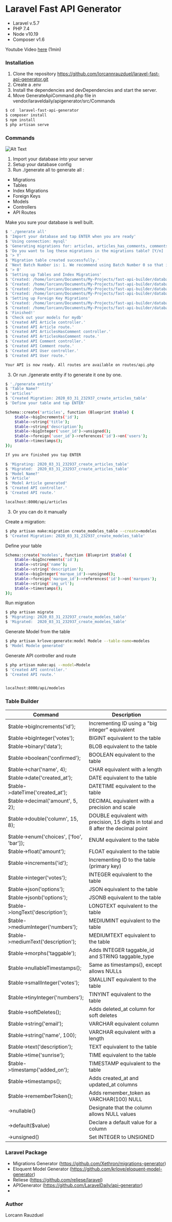 # Laravel Fast API Generator

  - Laravel v.5.7
  - PHP 7.4
  - Node v10.19
  - Composer v1.6
 
Youtube Video [here](https://www.youtube.com/watch?v=IlpcQ_q-TDk) (1min)

### Installation

1) Clone the repository https://github.com/lorcannrauzduel/laravel-fast-api-generator.git
2) Create a .env
3) Install the dependencies and devDependencies and start the server.
4) Move GenerateApiCommand.php file in vendor/laraveldaily/apigenerator/src/Commands

```sh
$ cd  laravel-fast-api-generator
$ composer install
$ npm install
$ php artisan serve
```

### Commands


![Alt Text](https://media.giphy.com/media/ekGroaLbzgE3QroJOX/giphy.gif)

1) Import your database into your server
2) Setup your database config
3) Run ./generate all to generate all :
- Migrations
- Tables
- Index Migrations
- Foreign Keys
- Models
- Controllers
- API Routes

Make you sure your database is well built.
```sh
$ './generate all'
$ 'Import your database and tap ENTER when you are ready'
$ 'Using connection: mysql'
$ 'Generating migrations for: articles, articles_has_comments, comments, users'
$ 'Do you want to log these migrations in the migrations table? [Y/n] :'
$ '> Y'
$ 'Migration table created successfully.'
£ 'Next Batch Number is: 1. We recommend using Batch Number 0 so that it becomes the "first" migration [Default: 0] :'
$ '> 0'
$ 'Setting up Tables and Index Migrations'
$ 'Created: /home/lorcann/Documents/My-Projects/fast-api-builder/database/migrations/2020_04_03_195738_create_articles_table.php'
$ 'Created: /home/lorcann/Documents/My-Projects/fast-api-builder/database/migrations/2020_04_03_195738_create_articles_has_comments_table.php'
$ 'Created: /home/lorcann/Documents/My-Projects/fast-api-builder/database/migrations/2020_04_03_195738_create_comments_table.php'
$ 'Created: /home/lorcann/Documents/My-Projects/fast-api-builder/database/migrations/2020_04_03_195738_create_users_table.php'
$ 'Setting up Foreign Key Migrations'
$ 'Created: /home/lorcann/Documents/My-Projects/fast-api-builder/database/migrations/2020_04_03_195739_add_foreign_keys_to_articles_table.php'
$ 'Created: /home/lorcann/Documents/My-Projects/fast-api-builder/database/migrations/2020_04_03_195739_add_foreign_keys_to_articles_has_comments_table.php'
$ 'Finished!'
$ 'Check out your models for mydb' 
$ 'Created API Article controller.'
$ 'Created API Article route.'
$ 'Created API ArticlesHasComment controller.'
$ 'Created API ArticlesHasComment route.'
$ 'Created API Comment controller.'
$ 'Created API Comment route.'
$ 'Created API User controller.'
$ 'Created API User route.'

Your API is now ready. All routes are available on routes/api.php
```

3) Or run ./generate entity if to generate it one by one.

```sh
$ './generate entity'
$ 'Table Name?'
$ 'articles'
$ 'Created Migration: 2020_03_31_232937_create_articles_table'
$ 'Define your table and tap ENTER'

Schema::create('articles', function (Blueprint $table) {
    $table->bigIncrements('id');
    $table->string('title');
    $table->string('description');
    $table->bigInteger('user_id')->unsigned();
    $table->foreign('user_id')->references('id')->on('users');
    $table->timestamps();
});

If you are finished you tap ENTER

$ 'Migrating: 2020_03_31_232937_create_articles_table'
$ 'Migrated:  2020_03_31_232937_create_articles_table'
$ 'Model Name?'
$ 'Article'
$ 'Model Article generated'
$ 'Created API controller.'
$ 'Created API route.'

localhost:8000/api/articles
```

3) Or you can do it manually


Create a migration:
```sh
$ php artisan make:migration create_modeles_table --create=modeles
$ 'Created Migration: 2020_03_31_232937_create_modeles_table'
```

Define your table
```sh
Schema::create('modeles', function (Blueprint $table) {
    $table->bigIncrements('id');
    $table->string('name');
    $table->string('description');
    $table->bigInteger('marque_id')->unsigned();
    $table->foreign('marque_id')->references('id')->on('marques');
    $table->string('img_url');
    $table->timestamps();
});
```

Run migration
```sh
$ php artisan migrate
$ 'Migrating: 2020_03_31_232937_create_modeles_table'
$ 'Migrated:  2020_03_31_232937_create_modeles_table'
```

Generate Model from the table
```sh
$ php artisan krlove:generate:model Modele --table-name=modeles
$ 'Model Modele generated'
```

Generate API controller and route
```sh
$ php artisan make:api --model=Modele
$ 'Created API controller.'
$ 'Created API route.'


localhost:8000/api/modeles
```

### Table Builder

| Command | Description |
| ------ | ------ |
| $table->bigIncrements('id'); | 	Incrementing ID using a "big integer" equivalent |
| $table->bigInteger('votes'); | 	BIGINT equivalent to the table |
| $table->binary('data'); | 	BLOB equivalent to the table |
| $table->boolean('confirmed'); | 	BOOLEAN equivalent to the table |
| $table->char('name', 4); | 	CHAR equivalent with a length |
| $table->date('created_at'); | 	DATE equivalent to the table |
| $table->dateTime('created_at'); | 	DATETIME equivalent to the table |
| $table->decimal('amount', 5, 2); | 	DECIMAL equivalent with a precision and scale |
| $table->double('column', 15, 8); | 	DOUBLE equivalent with precision, 15 digits in total and 8 after the decimal point |
| $table->enum('choices', ['foo', 'bar']); | 	ENUM equivalent to the table |
| $table->float('amount'); | 	FLOAT equivalent to the table |
| $table->increments('id'); | 	Incrementing ID to the table (primary key) |
| $table->integer('votes'); | 	INTEGER equivalent to the table |
| $table->json('options'); | 	JSON equivalent to the table |
| $table->jsonb('options'); | 	JSONB equivalent to the table |
| $table->longText('description'); | 	LONGTEXT equivalent to the table |
| $table->mediumInteger('numbers'); | 	MEDIUMINT equivalent to the table |
| $table->mediumText('description'); | 	MEDIUMTEXT equivalent to the table |
| $table->morphs('taggable'); | 	Adds INTEGER taggable_id and STRING taggable_type |
| $table->nullableTimestamps(); | 	Same as timestamps(), except allows NULLs |
| $table->smallInteger('votes'); | 	SMALLINT equivalent to the table |
| $table->tinyInteger('numbers'); | 	TINYINT equivalent to the table |
| $table->softDeletes(); | 	Adds deleted_at column for soft deletes |
| $table->string('email'); | 	VARCHAR equivalent column |
| $table->string('name', 100); | 	VARCHAR equivalent with a length |
| $table->text('description'); | 	TEXT equivalent to the table |
| $table->time('sunrise'); | 	TIME equivalent to the table |
| $table->timestamp('added_on'); | 	TIMESTAMP equivalent to the table |
| $table->timestamps(); | 	Adds created_at and updated_at columns |
| $table->rememberToken(); | 	Adds remember_token as VARCHAR(100) NULL |
| ->nullable() |	Designate that the column allows NULL values |
| ->default($value) |	Declare a default value for a column |
| ->unsigned() |	Set INTEGER to UNSIGNED |

### Laravel Package

 - Migrations Generator (https://github.com/Xethron/migrations-generator)
 - Eloquent Model Generator (https://github.com/krlove/eloquent-model-generator)
 - Reliese (https://github.com/reliese/laravel)
 - APIGenerator (https://github.com/LaravelDaily/api-generator)
 - 
 ### Author
Lorcann Rauzduel






